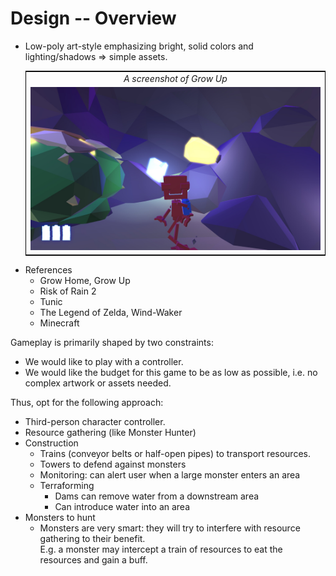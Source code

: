 # Design -- Overview

- Low-poly art-style emphasizing bright, solid colors and lighting/shadows => simple assets.
  <table style="border: 1px black solid">
    <tbody>
      <tr><td><center><em>A screenshot of Grow Up</em></center></td></tr>
      <tr><td><img src="growup-5.jpg" width="800"></td></tr>
    </tbody>
  </table

  - References
    - Grow Home, Grow Up
    - Risk of Rain 2
    - Tunic
    - The Legend of Zelda, Wind-Waker
    - Minecraft

Gameplay is primarily shaped by two constraints:
- We would like to play with a controller.
- We would like the budget for this game to be as low as possible, i.e. no complex artwork or assets needed.

Thus, opt for the following approach:
- Third-person character controller.
- Resource gathering (like Monster Hunter)
- Construction
  - Trains (conveyor belts or half-open pipes) to transport resources.
  - Towers to defend against monsters
  - Monitoring: can alert user when a large monster enters an area
  - Terraforming
    - Dams can remove water from a downstream area
    - Can introduce water into an area
- Monsters to hunt
  - Monsters are very smart: they will try to interfere with resource gathering to their benefit. <br/>
    E.g. a monster may intercept a train of resources to eat the resources and gain a buff.
